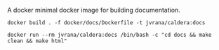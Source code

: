 A docker minimal docker image for building documentation.

```
docker build . -f docker/docs/Dockerfile -t jvrana/caldera:docs
```

```
docker run --rm jvrana/caldera:docs /bin/bash -c "cd docs && make clean && make html"
```